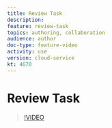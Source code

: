 ```yaml
---
title: Review Task
description: 
feature: review-task
topics: authoring, collaboration
audience: author
doc-type: feature-video
activity: use
version: cloud-service
kt: 4670
---
```


# Review Task

>[!VIDEO](https://video.tv.adobe.com/v/32050/?quality=12&learn=on&hidetitle=true)
